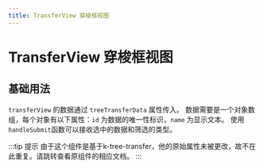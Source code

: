 ```yaml
---
title: TransferView 穿梭框视图
---
```


# TransferView 穿梭框视图

## 基础用法

`transferView` 的数据通过 `treeTransferData` 属性传入。 数据需要是一个对象数组，每个对象有以下属性：`id` 为数据的唯一性标识，`name` 为显示文本。 使用`handleSubmit`函数可以接收选中的数据和筛选的类型。

<preview path="./def.vue" />

:::tip 提示
由于这个组件是基于k-tree-transfer，他的原始属性未被更改，故不在此重复。请跳转查看原组件的相应文档。
:::

<API src="./transferView.json" lang="zh"></API>
